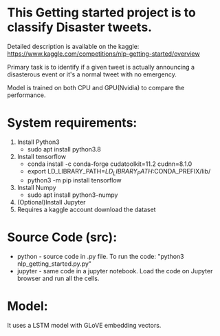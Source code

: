 # This Getting started project is to classify Disaster tweets.

Detailed description is available on the kaggle: https://www.kaggle.com/competitions/nlp-getting-started/overview

Primary task is to identify if a given tweet is actually announcing a disasterous event or it's a normal tweet with no emergency.

Model is trained on both CPU and GPU(Nvidia) to compare the performance.


# System requirements:
1. Install Python3 
   * sudo apt install python3.8
2. Install tensorflow
   * conda install -c conda-forge cudatoolkit=11.2 cudnn=8.1.0
   * export LD_LIBRARY_PATH=$LD_LIBRARY_PATH:$CONDA_PREFIX/lib/
   * python3 -m pip install tensorflow
3. Install Numpy
   * sudo apt install python3-numpy
4. (Optional)Install Jupyter
5. Requires a kaggle account download the dataset

# Source Code (src):
* python - source code in .py file. To run the code: "python3 nlp_getting_started.py.py"
* jupyter - same code in a jupyter notebook. Load the code on Jupyter browser and run all the cells.

# Model:
It uses a LSTM model with GLoVE embedding vectors.
